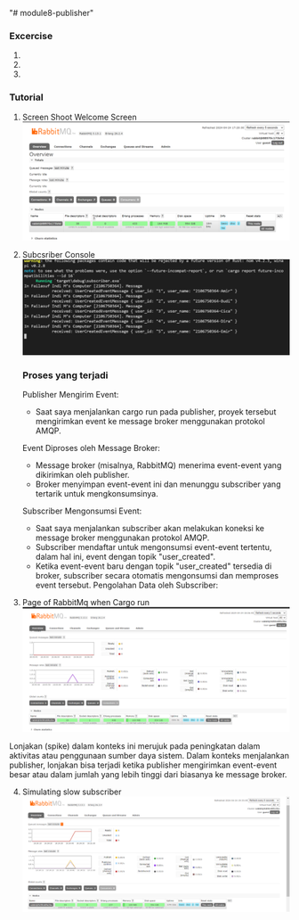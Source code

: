 "# module8-publisher" 
### Excercise
1. 
2. 
3. 

### Tutorial
1. Screen Shoot Welcome Screen
    ![Example Image](/images/welcomepage.png)
2. Subcsriber Console
    ![Subscriber1 Image](/images/subscriber1.png)

    ### Proses yang terjadi
    Publisher Mengirim Event:
    - Saat saya menjalankan cargo run pada publisher, proyek tersebut mengirimkan event ke message broker menggunakan protokol AMQP.

    Event Diproses oleh Message Broker:
    - Message broker (misalnya, RabbitMQ) menerima event-event yang dikirimkan oleh publisher.
    - Broker menyimpan event-event ini dan menunggu subscriber yang tertarik untuk mengkonsumsinya.

    Subscriber Mengonsumsi Event:
    - Saat saya menjalankan subscriber akan melakukan koneksi ke message broker menggunakan protokol AMQP.
    -  Subscriber mendaftar untuk mengonsumsi event-event tertentu, dalam hal ini, event dengan topik "user_created".
    - Ketika event-event baru dengan topik "user_created" tersedia di broker, subscriber secara otomatis mengonsumsi dan memproses event tersebut.
    Pengolahan Data oleh Subscriber:

3. Page of RabbitMq when Cargo run
  ![Subscriber1 Image](/images/rabbitmq.png)

  Lonjakan (spike) dalam konteks ini merujuk pada peningkatan dalam aktivitas atau penggunaan sumber daya sistem. Dalam konteks menjalankan publisher, lonjakan bisa terjadi ketika publisher mengirimkan event-event besar atau dalam jumlah yang lebih tinggi dari biasanya ke message broker.

4. Simulating slow subscriber
![Subscriber1 Image](/images/rabbitmq2.png)







